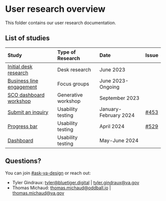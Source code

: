 # User research overview

This folder contains our user research documentation.

## List of studies

|Study|Type of Research|Date|Issue|
|:--|:--|:--|:--|
|[Initial desk research](https://github.com/department-of-veterans-affairs/va.gov-team/blob/master/products/ask-va/design/User%20research/Notes/Initial%20desk%20research.md)|Desk research|June 2023||
|[Business line engagement](https://github.com/department-of-veterans-affairs/va.gov-team/tree/master/products/ask-va/design/User%20research/Business%20line%20engagement)|Focus groups|June 2023-Ongoing||
|[SCO dashboard workshop](https://github.com/department-of-veterans-affairs/va.gov-team/tree/master/products/ask-va/design/User%20research/09-2023%20SCO%20dashboard%20workshop)|Generative workshop|September 2023||
|[Submit an inquiry](https://github.com/department-of-veterans-affairs/va.gov-team/tree/master/products/ask-va/design/User%20research/01-2024%20Submit%20an%20inquiry)|Usability testing|January-February 2024|[#453](https://github.com/department-of-veterans-affairs/va.gov-research-repository/issues/453)|
|[Progress bar](https://github.com/department-of-veterans-affairs/va.gov-team/tree/master/products/ask-va/design/User%20research/04-2024%20Progress%20bar)|Usability testing|April 2024|[#529](https://github.com/department-of-veterans-affairs/va.gov-research-repository/issues/529)|
|[Dashboard](https://github.com/department-of-veterans-affairs/va.gov-team/tree/master/products/ask-va/design/User%20research/05-2024%20Dashboard)|Usability testing|May-June 2024||

## Questions?

You can join [#ask-va-design](https://dsva.slack.com/archives/C06QUGXJD8R) or reach out:
- Tyler Gindraux: tyler@bluetiger.digital | tyler.gindraux@va.gov
- Thomas Michaud: thomas.michaud@oddball.io | thomas.michaud@va.gov
